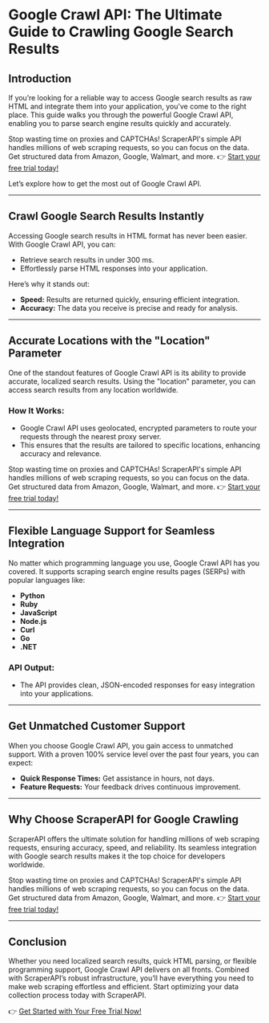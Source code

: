 # Google Crawl API: The Ultimate Guide to Crawling Google Search Results

## Introduction

If you’re looking for a reliable way to access Google search results as raw HTML and integrate them into your application, you’ve come to the right place. This guide walks you through the powerful Google Crawl API, enabling you to parse search engine results quickly and accurately.

Stop wasting time on proxies and CAPTCHAs! ScraperAPI's simple API handles millions of web scraping requests, so you can focus on the data. Get structured data from Amazon, Google, Walmart, and more. 👉 [Start your free trial today!](https://bit.ly/Scraperapi)

Let’s explore how to get the most out of Google Crawl API.

---

## Crawl Google Search Results Instantly

Accessing Google search results in HTML format has never been easier. With Google Crawl API, you can:

- Retrieve search results in under 300 ms.  
- Effortlessly parse HTML responses into your application.

Here’s why it stands out:

- **Speed:** Results are returned quickly, ensuring efficient integration.  
- **Accuracy:** The data you receive is precise and ready for analysis.

---

## Accurate Locations with the "Location" Parameter

One of the standout features of Google Crawl API is its ability to provide accurate, localized search results. Using the "location" parameter, you can access search results from any location worldwide.

### How It Works:

- Google Crawl API uses geolocated, encrypted parameters to route your requests through the nearest proxy server.  
- This ensures that the results are tailored to specific locations, enhancing accuracy and relevance.

Stop wasting time on proxies and CAPTCHAs! ScraperAPI's simple API handles millions of web scraping requests, so you can focus on the data. Get structured data from Amazon, Google, Walmart, and more. 👉 [Start your free trial today!](https://bit.ly/Scraperapi)

---

## Flexible Language Support for Seamless Integration

No matter which programming language you use, Google Crawl API has you covered. It supports scraping search engine results pages (SERPs) with popular languages like:

- **Python**  
- **Ruby**  
- **JavaScript**  
- **Node.js**  
- **Curl**  
- **Go**  
- **.NET**

### API Output:

- The API provides clean, JSON-encoded responses for easy integration into your applications.

---

## Get Unmatched Customer Support

When you choose Google Crawl API, you gain access to unmatched support. With a proven 100% service level over the past four years, you can expect:

- **Quick Response Times:** Get assistance in hours, not days.  
- **Feature Requests:** Your feedback drives continuous improvement.

---

## Why Choose ScraperAPI for Google Crawling

ScraperAPI offers the ultimate solution for handling millions of web scraping requests, ensuring accuracy, speed, and reliability. Its seamless integration with Google search results makes it the top choice for developers worldwide.

Stop wasting time on proxies and CAPTCHAs! ScraperAPI's simple API handles millions of web scraping requests, so you can focus on the data. Get structured data from Amazon, Google, Walmart, and more. 👉 [Start your free trial today!](https://bit.ly/Scraperapi)

---

## Conclusion

Whether you need localized search results, quick HTML parsing, or flexible programming support, Google Crawl API delivers on all fronts. Combined with ScraperAPI’s robust infrastructure, you’ll have everything you need to make web scraping effortless and efficient. Start optimizing your data collection process today with ScraperAPI.

👉 [Get Started with Your Free Trial Now!](https://bit.ly/Scraperapi)
